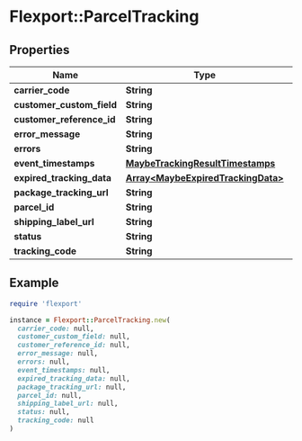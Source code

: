# Flexport::ParcelTracking

## Properties

| Name | Type | Description | Notes |
| ---- | ---- | ----------- | ----- |
| **carrier_code** | **String** |  | [optional] |
| **customer_custom_field** | **String** |  | [optional] |
| **customer_reference_id** | **String** |  | [optional] |
| **error_message** | **String** |  | [optional] |
| **errors** | **String** |  | [optional] |
| **event_timestamps** | [**MaybeTrackingResultTimestamps**](MaybeTrackingResultTimestamps.md) |  | [optional] |
| **expired_tracking_data** | [**Array&lt;MaybeExpiredTrackingData&gt;**](MaybeExpiredTrackingData.md) |  | [optional] |
| **package_tracking_url** | **String** |  | [optional] |
| **parcel_id** | **String** |  | [optional] |
| **shipping_label_url** | **String** |  | [optional] |
| **status** | **String** |  | [optional] |
| **tracking_code** | **String** |  | [optional] |

## Example

```ruby
require 'flexport'

instance = Flexport::ParcelTracking.new(
  carrier_code: null,
  customer_custom_field: null,
  customer_reference_id: null,
  error_message: null,
  errors: null,
  event_timestamps: null,
  expired_tracking_data: null,
  package_tracking_url: null,
  parcel_id: null,
  shipping_label_url: null,
  status: null,
  tracking_code: null
)
```

